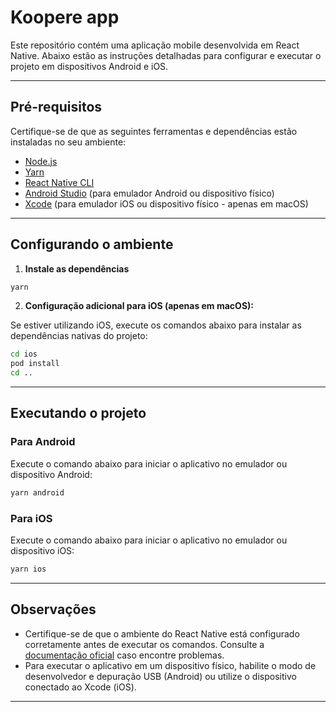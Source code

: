 
# Koopere app

Este repositório contém uma aplicação mobile desenvolvida em React Native. Abaixo estão as instruções detalhadas para configurar e executar o projeto em dispositivos Android e iOS.  

---

## Pré-requisitos  

Certifique-se de que as seguintes ferramentas e dependências estão instaladas no seu ambiente:  
- [Node.js](https://nodejs.org/)  
- [Yarn](https://yarnpkg.com/)  
- [React Native CLI](https://reactnative.dev/docs/environment-setup)  
- [Android Studio](https://developer.android.com/studio) (para emulador Android ou dispositivo físico)  
- [Xcode](https://developer.apple.com/xcode/) (para emulador iOS ou dispositivo físico - apenas em macOS)  

---

## Configurando o ambiente  

1. **Instale as dependências**  

```bash  
yarn  
```  

2. **Configuração adicional para iOS (apenas em macOS):**  

Se estiver utilizando iOS, execute os comandos abaixo para instalar as dependências nativas do projeto:  

```bash  
cd ios  
pod install  
cd ..  
```  

---

## Executando o projeto  

### Para Android  

Execute o comando abaixo para iniciar o aplicativo no emulador ou dispositivo Android:  

```bash  
yarn android  
```  

### Para iOS  

Execute o comando abaixo para iniciar o aplicativo no emulador ou dispositivo iOS:  

```bash  
yarn ios  
```  

---

## Observações  

- Certifique-se de que o ambiente do React Native está configurado corretamente antes de executar os comandos. Consulte a [documentação oficial](https://reactnative.dev/docs/environment-setup) caso encontre problemas.  
- Para executar o aplicativo em um dispositivo físico, habilite o modo de desenvolvedor e depuração USB (Android) ou utilize o dispositivo conectado ao Xcode (iOS).  

---
